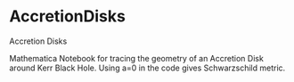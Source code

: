 AccretionDisks
==============

Accretion Disks 

Mathematica Notebook for tracing the geometry of an Accretion Disk around Kerr Black Hole. Using a=0 in the code gives Schwarzschild metric.
